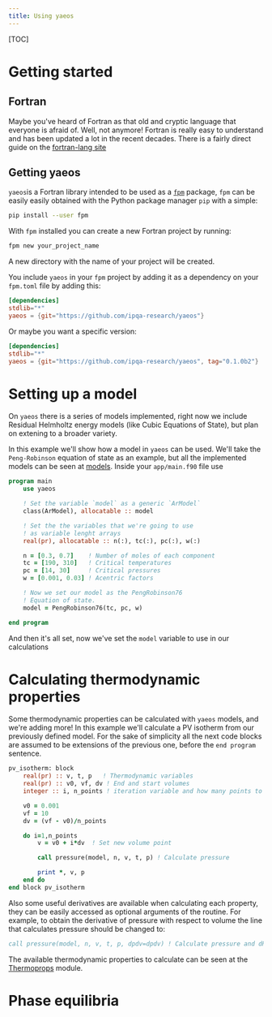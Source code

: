 ```yaml
---
title: Using yaeos
---
```


[TOC]

# Getting started

## Fortran
Maybe you've heard of Fortran as that old and cryptic language that everyone is
afraid of. Well, not anymore! Fortran is really easy to understand and has been
updated a lot in the recent decades. There is a fairly direct guide on the
[fortran-lang site](https://fortran-lang.org/learn/)

## Getting yaeos
`yaeos`is a Fortran library intended to be used as a
[`fpm`](fpm.fortran-lang.org) package, `fpm` can be easily easily obtained with
the Python package manager `pip` with a simple:

```bash
pip install --user fpm
```

With `fpm` installed you can create a new Fortran project by running:

```bash
fpm new your_project_name
```

A new directory with the name of your project will be created. 

You include `yaeos` in your  `fpm` project by adding it as a dependency on your
`fpm.toml` file by adding this:

```toml
[dependencies]
stdlib="*"
yaeos = {git="https://github.com/ipqa-research/yaeos"}
```

Or maybe you want a specific version:

```toml
[dependencies]
stdlib="*"
yaeos = {git="https://github.com/ipqa-research/yaeos", tag="0.1.0b2"}
```


# Setting up a model
On `yaeos` there is a series of models implemented, right now we include
Residual Helmholtz energy models (like Cubic Equations of State), but plan on
extening to a broader variety.

In this example we'll show how a model in `yaeos` can be used. We'll take
the `Peng-Robinson` equation of state as an example, but all the implemented
models can be seen at [models](../../module/yaeos_models.html). Inside
your `app/main.f90` file use

```fortran
program main
    use yaeos

    ! Set the variable `model` as a generic `ArModel`
    class(ArModel), allocatable :: model

    ! Set the the variables that we're going to use
    ! as variable lenght arrays
    real(pr), allocatable :: n(:), tc(:), pc(:), w(:)

    n = [0.3, 0.7]    ! Number of moles of each component
    tc = [190, 310]   ! Critical temperatures
    pc = [14, 30]     ! Critical pressures
    w = [0.001, 0.03] ! Acentric factors

    ! Now we set our model as the PengRobinson76
    ! Equation of state.
    model = PengRobinson76(tc, pc, w)

end program
```

And then it's all set, now we've set the `model` variable to use in our
calculations

# Calculating thermodynamic properties
Some thermodynamic properties can be calculated with `yaeos` models, and we're
adding more! In this example we'll calculate a PV isotherm from our previously
defined model. For the sake of simplicity all the next code blocks are assumed
to be extensions of the previous one, before the `end program` sentence.

```fortran
pv_isotherm: block
    real(pr) :: v, t, p   ! Thermodynamic variables
    real(pr) :: v0, vf, dv ! End and start volumes
    integer :: i, n_points ! iteration variable and how many points to calc

    v0 = 0.001
    vf = 10
    dv = (vf - v0)/n_points

    do i=1,n_points
        v = v0 + i*dv  ! Set new volume point

        call pressure(model, n, v, t, p) ! Calculate pressure

        print *, v, p
    end do
end block pv_isotherm
```

Also some useful derivatives are available when calculating each property, they
can be easily accessed as optional arguments of the routine. For example, to 
obtain the derivative of pressure with respect to volume the line that
calculates pressure should be changed to:

```fortran        
call pressure(model, n, v, t, p, dpdv=dpdv) ! Calculate pressure and dPdV
```

The available thermodynamic properties to calculate can be seen at the
[Thermoprops](../../module/yaeos_thermoprops.html) module.

# Phase equilibria
